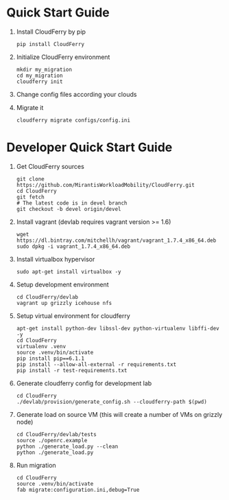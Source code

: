 # Quick Start Guide

1. Install CloudFerry by pip
    ```
    pip install CloudFerry
    ```

2. Initialize CloudFerry environment
    ```
    mkdir my_migration
    cd my_migration
    cloudferry init
    ```

3. Change config files according your clouds

4. Migrate it
    ```
    cloudferry migrate configs/config.ini
    ```

# Developer Quick Start Guide

1. Get CloudFerry sources
    ```
    git clone https://github.com/MirantisWorkloadMobility/CloudFerry.git
    cd CloudFerry
    git fetch
    # The latest code is in devel branch
    git checkout -b devel origin/devel
    ```

2. Install vagrant (devlab requires vagrant version >= 1.6)
    ```
    wget https://dl.bintray.com/mitchellh/vagrant/vagrant_1.7.4_x86_64.deb
    sudo dpkg -i vagrant_1.7.4_x86_64.deb
    ```

3. Install virtualbox hypervisor
    ```
    sudo apt-get install virtualbox -y
    ```

4. Setup development environment
    ```
    cd CloudFerry/devlab
    vagrant up grizzly icehouse nfs
    ```

5. Setup virtual environment for cloudferry
    ```
    apt-get install python-dev libssl-dev python-virtualenv libffi-dev -y
    cd CloudFerry
    virtualenv .venv
    source .venv/bin/activate
    pip install pip==6.1.1
    pip install --allow-all-external -r requirements.txt
    pip install -r test-requirements.txt
    ```

6. Generate cloudferry config for development lab
    ```
    cd CloudFerry
    ./devlab/provision/generate_config.sh --cloudferry-path $(pwd)
    ```

7. Generate load on source VM (this will create a number of VMs on grizzly node)
    ```
    cd CloudFerry/devlab/tests
    source ./openrc.example
    python ./generate_load.py --clean
    python ./generate_load.py
    ```

8. Run migration
    ```
    cd CloudFerry
    source .venv/bin/activate
    fab migrate:configuration.ini,debug=True
    ```
